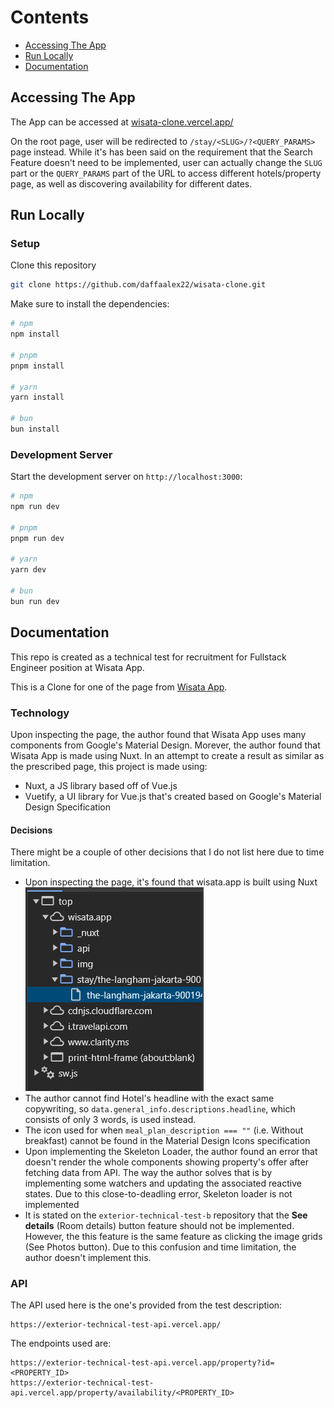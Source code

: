 # Contents

- [Accessing The App](https://github.com/daffaalex22/wisata-clone/edit/main/README.md#accessing-the-app)
- [Run Locally](https://github.com/daffaalex22/wisata-clone/edit/main/README.md#accessing-the-app)
- [Documentation](https://github.com/daffaalex22/wisata-clone/edit/main/README.md#documentation)

## Accessing The App

The App can be accessed at [wisata-clone.vercel.app/](https://wisata-clone.vercel.app/)

On the root page, user will be redirected to `/stay/<SLUG>/?<QUERY_PARAMS>` page instead. While it's has been said on the requirement that the Search Feature doesn't need to be implemented, user can actually change the `SLUG` part or the `QUERY_PARAMS` part of the URL to access different hotels/property page, as well as discovering availability for different dates.

## Run Locally
### Setup

Clone this repository

```bash
git clone https://github.com/daffaalex22/wisata-clone.git
```

Make sure to install the dependencies:

```bash
# npm
npm install

# pnpm
pnpm install

# yarn
yarn install

# bun
bun install
```
### Development Server
Start the development server on `http://localhost:3000`:
```bash
# npm
npm run dev

# pnpm
pnpm run dev

# yarn
yarn dev

# bun
bun run dev
```
## Documentation
This repo is created as a technical test for recruitment for Fullstack Engineer position at Wisata App.

This is a Clone for one of the page from [Wisata App](https://wisata.app/stay/the-langham-jakarta-9001948244/?guest_per_room=2&number_of_room=1&checkin=2024-06-25&checkout=2024-06-26). 

### Technology

Upon inspecting the page, the author found that Wisata App uses many components from Google's Material Design. Morever, the author found that Wisata App is made using Nuxt. In an attempt to create a result as similar as the prescribed page, this project is made using:

- Nuxt, a JS library based off of Vue.js
- Vuetify, a UI library for Vue.js that's created based on Google's Material Design Specification

#### Decisions

There might be a couple of other decisions that I do not list here due to time limitation.

* Upon inspecting the page, it's found that wisata.app is built using Nuxt
![Inspect](/assets/inspect-element-nuxt.png)
* The author cannot find Hotel's headline with the exact same copywriting, so `data.general_info.descriptions.headline`, which consists of only 3 words, is used instead.
* The icon used for when `meal_plan_description === ""` (i.e. Without breakfast) cannot be found in the Material Design Icons specification
* Upon implementing the Skeleton Loader, the author found an error that doesn't render the whole components showing property's offer after fetching data from API. The way the author solves that is by implementing some watchers and updating the associated reactive states. Due to this close-to-deadling error, Skeleton loader is not implemented
* It is stated on the `exterior-technical-test-b` repository that the **See details** (Room details) button feature should not be implemented. However, the this feature is the same feature as clicking the image grids (See Photos button). Due to this confusion and time limitation, the author doesn't implement this.

### API
The API used here is the one's provided from the test description:
```
https://exterior-technical-test-api.vercel.app/
```

The endpoints used are:
```
https://exterior-technical-test-api.vercel.app/property?id=<PROPERTY_ID>
https://exterior-technical-test-api.vercel.app/property/availability/<PROPERTY_ID>
```
